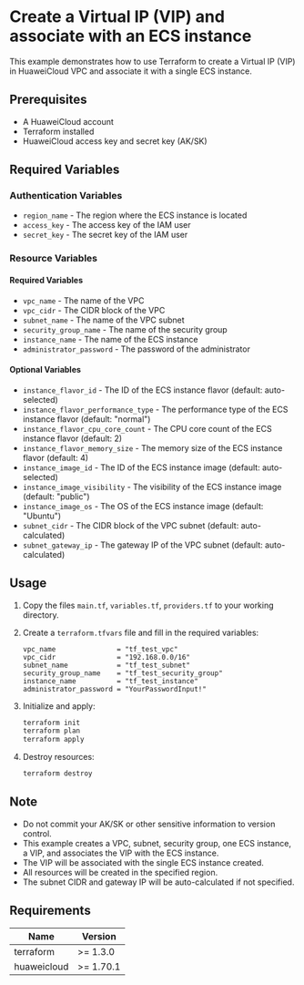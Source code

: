 # Create a Virtual IP (VIP) and associate with an ECS instance

This example demonstrates how to use Terraform to create a Virtual IP (VIP) in HuaweiCloud VPC and associate it with a
single ECS instance.

## Prerequisites

* A HuaweiCloud account
* Terraform installed
* HuaweiCloud access key and secret key (AK/SK)

## Required Variables

### Authentication Variables

* `region_name` - The region where the ECS instance is located
* `access_key` - The access key of the IAM user
* `secret_key` - The secret key of the IAM user

### Resource Variables

#### Required Variables

* `vpc_name` - The name of the VPC
* `vpc_cidr` - The CIDR block of the VPC
* `subnet_name` - The name of the VPC subnet
* `security_group_name` - The name of the security group
* `instance_name` - The name of the ECS instance
* `administrator_password` - The password of the administrator

#### Optional Variables

* `instance_flavor_id` - The ID of the ECS instance flavor (default: auto-selected)
* `instance_flavor_performance_type` - The performance type of the ECS instance flavor (default: "normal")
* `instance_flavor_cpu_core_count` - The CPU core count of the ECS instance flavor (default: 2)
* `instance_flavor_memory_size` - The memory size of the ECS instance flavor (default: 4)
* `instance_image_id` - The ID of the ECS instance image (default: auto-selected)
* `instance_image_visibility` - The visibility of the ECS instance image (default: "public")
* `instance_image_os` - The OS of the ECS instance image (default: "Ubuntu")
* `subnet_cidr` - The CIDR block of the VPC subnet (default: auto-calculated)
* `subnet_gateway_ip` - The gateway IP of the VPC subnet (default: auto-calculated)

## Usage

1. Copy the files `main.tf`, `variables.tf`, `providers.tf` to your working directory.
2. Create a `terraform.tfvars` file and fill in the required variables:

   ```hcl
   vpc_name               = "tf_test_vpc"
   vpc_cidr               = "192.168.0.0/16"
   subnet_name            = "tf_test_subnet"
   security_group_name    = "tf_test_security_group"
   instance_name          = "tf_test_instance"
   administrator_password = "YourPasswordInput!"
   ```

3. Initialize and apply:

   ```bash
   terraform init
   terraform plan
   terraform apply
   ```

4. Destroy resources:

   ```bash
   terraform destroy
   ```

## Note

* Do not commit your AK/SK or other sensitive information to version control.
* This example creates a VPC, subnet, security group, one ECS instance, a VIP, and associates the VIP with the ECS instance.
* The VIP will be associated with the single ECS instance created.
* All resources will be created in the specified region.
* The subnet CIDR and gateway IP will be auto-calculated if not specified.

## Requirements

| Name        | Version    |
| ----------- | ---------- |
| terraform   | >= 1.3.0   |
| huaweicloud | >= 1.70.1  |
